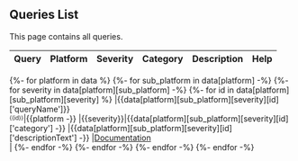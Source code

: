 ## Queries List
This page contains all queries.

|            Query            |Platform|Severity|Category|Description|Help|
|-----------------------------|---|---|---|---|---|
{%- for platform in data %}
{%- for sub_platform in data[platform] -%}
  {%- for severity in data[platform][sub_platform] -%}
    {%- for id in data[platform][sub_platform][severity] %}
|{{data[platform][sub_platform][severity][id]['queryName']}}<br/><sup><sub>{{id}}</sub></sup>|{{platform -}}
    |<span style="color:{{colors[severity]}}">{{severity}}</span>|{{data[platform][sub_platform][severity][id]['category'] -}}
    |{{data[platform][sub_platform][severity][id]['descriptionText'] -}}
    |<a href="{{data[platform][sub_platform][severity][id]['descriptionUrl']}}">Documentation</a><br/>|
    {%- endfor -%}
  {%- endfor -%}
{%- endfor -%}
{%- endfor -%}
